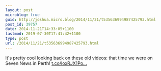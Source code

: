 ```yaml
---
layout: post
microblog: true
guid: http://joshua.micro.blog/2014/11/21/t535636994987425793.html
post_id: 39757
date: 2014-11-21T14:33:05+1100
lastmod: 2019-07-30T17:41:42+1100
type: post
url: /2014/11/21/t535636994987425793.html
---
```

It's pretty cool looking back on these old videos: that time we were on Seven News in Perth! [t.co/IoxRJX1Po...](http://t.co/IoxRJX1Po9)
